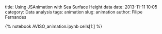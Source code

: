 title: Using JSAnimation with Sea Surface Height data
date:  2013-11-11 10:05
category: Data analysis
tags: animation
slug: animation
author: Filipe Fernandes

{% notebook AVISO_animation.ipynb cells[1:] %}

